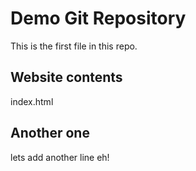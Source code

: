 # Demo Git Repository

This is the first file in this repo.

## Website contents
index.html

## Another one
lets add another line eh!